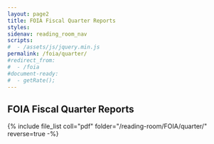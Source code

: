 ```yaml
---
layout: page2
title: FOIA Fiscal Quarter Reports
styles:
sidenav: reading_room_nav
scripts:
#  - /assets/js/jquery.min.js
permalink: /foia/quarter/
#redirect_from:
#  - /foia
#document-ready:
#  - getRate();
---
```


## FOIA Fiscal Quarter Reports

{% include file_list coll="pdf" folder="/reading-room/FOIA/quarter/" reverse=true -%}

<!-- CONTENT END -->
